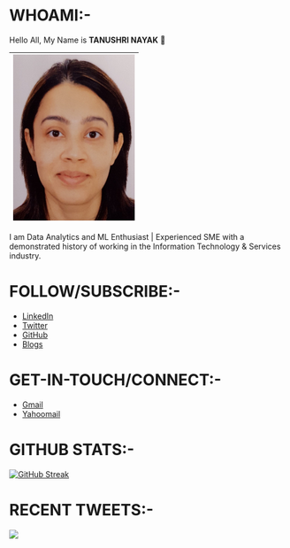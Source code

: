 # WHOAMI:-

Hello All, My Name is __TANUSHRI NAYAK__ 👋

| <img src="Images/TN-Profile-Pic.jpg" width="220" height="300" alt="MySelf Tanushri Nayak"> |
| ----------- |

I am Data Analytics and ML Enthusiast | Experienced SME with a demonstrated history of working in the Information Technology & Services industry. 

# FOLLOW/SUBSCRIBE:-

-  [LinkedIn](https://www.linkedin.com/in/tanushri-nayak-a518645b/) 
-  [Twitter](https://twitter.com/Tanushr62712563/) 
-  [GitHub](https://github.com/tanushrin/tanushrin/)
-  [Blogs](https://tanushrin.github.io/)

# GET-IN-TOUCH/CONNECT:-

- [Gmail](mailto:tanushri0310003@gmail.com) 
- [Yahoomail](mailto:tanushri_diatm@yahoo.co.in)  

# GITHUB STATS:-

[![GitHub Streak](http://github-readme-streak-stats.herokuapp.com?user=tanushrin&theme=dark)](https://git.io/streak-stats)

# RECENT TWEETS:-

[<img src="https://img.shields.io/badge/-Follow-blue?style=for-the-badge&logo=twitter&logoColor=white"/>](https://twitter.com/Tanushr62712563?ref_src=twsrc%5Etfw")

<!-- [![github-readme-twitter](https://github-readme-twitter.gazf.vercel.app/api?id=Tanushr62712563&layout=wide)](https://github.com/gazf/github-readme-twitter) -->

